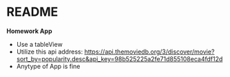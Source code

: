 # README

**Homework App**
  - Use a tableView
  - Utilize this api address: https://api.themoviedb.org/3/discover/movie?sort_by=popularity.desc&api_key=98b525225a2fe71d855108eca4fdf12d
  - Anytype of App is fine

